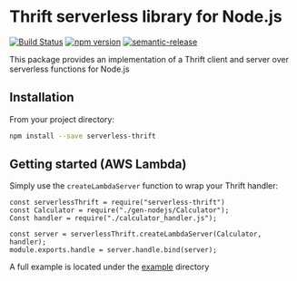 # Thrift serverless library for Node.js
[![Build Status](https://travis-ci.com/galbash/serverless-rpc.svg?token=wsveVqcNtBtmq6jpZfSf&branch=master)](https://travis-ci.com/galbash/serverless-rpc)
[![npm version](https://badge.fury.io/js/serverless-thrift.svg)](https://badge.fury.io/js/serverless-thrift)
[![semantic-release](https://img.shields.io/badge/%20%20%F0%9F%93%A6%F0%9F%9A%80-semantic--release-e10079.svg)](https://github.com/semantic-release/semantic-release)

This package provides an implementation of a Thrift client and server over serverless functions
for Node.js

## Installation

From your project directory:

```sh
npm install --save serverless-thrift
```

## Getting started (AWS Lambda)

Simply use the `createLambdaServer` function to wrap your Thrift handler:

```node
const serverlessThrift = require("serverless-thrift")
const Calculator = require("./gen-nodejs/Calculator");
Const handler = require("./calculator_handler.js");

const server = serverlessThrift.createLambdaServer(Calculator, handler);
module.exports.handle = server.handle.bind(server);
```

A full example is located under the [example](./example) directory

